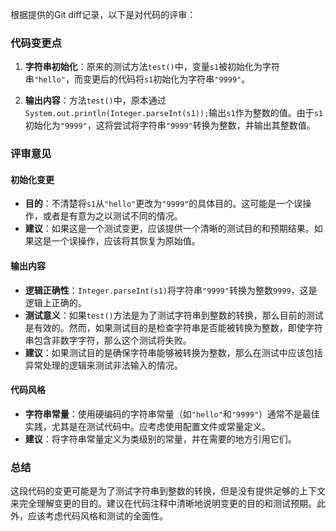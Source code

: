 根据提供的Git diff记录，以下是对代码的评审：

### 代码变更点

1. **字符串初始化**：原来的测试方法`test()`中，变量`s1`被初始化为字符串`"hello"`，而变更后的代码将`s1`初始化为字符串`"9999"`。

2. **输出内容**：方法`test()`中，原本通过`System.out.println(Integer.parseInt(s1));`输出`s1`作为整数的值。由于`s1`初始化为`"9999"`，这将尝试将字符串`"9999"`转换为整数，并输出其整数值。

### 评审意见

#### 初始化变更

- **目的**：不清楚将`s1`从`"hello"`更改为`"9999"`的具体目的。这可能是一个误操作，或者是有意为之以测试不同的情况。
- **建议**：如果这是一个测试变更，应该提供一个清晰的测试目的和预期结果。如果这是一个误操作，应该将其恢复为原始值。

#### 输出内容

- **逻辑正确性**：`Integer.parseInt(s1)`将字符串`"9999"`转换为整数`9999`，这是逻辑上正确的。
- **测试意义**：如果`test()`方法是为了测试字符串到整数的转换，那么目前的测试是有效的。然而，如果测试目的是检查字符串是否能被转换为整数，即使字符串包含非数字字符，那么这个测试将失败。
- **建议**：如果测试目的是确保字符串能够被转换为整数，那么在测试中应该包括异常处理的逻辑来测试非法输入的情况。

#### 代码风格

- **字符串常量**：使用硬编码的字符串常量（如`"hello"`和`"9999"`）通常不是最佳实践，尤其是在测试代码中。应考虑使用配置文件或常量定义。
- **建议**：将字符串常量定义为类级别的常量，并在需要的地方引用它们。

### 总结

这段代码的变更可能是为了测试字符串到整数的转换，但是没有提供足够的上下文来完全理解变更的目的。建议在代码注释中清晰地说明变更的目的和测试预期。此外，应该考虑代码风格和测试的全面性。